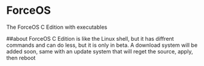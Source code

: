 # ForceOS
The ForceOS C Edition with executables

##about
ForceOS C Edition is like the Linux shell, but it has diffrent commands and can do less, but it is only in beta. A download system will be added soon, same with an update system that will reget the source, apply, then reboot
